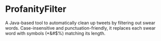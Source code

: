 # ProfanityFilter
A Java-based tool to automatically clean up tweets by filtering out swear words. Case-insensitive and punctuation-friendly, it replaces each swear word with symbols (*&amp;#$%) matching its length. 
